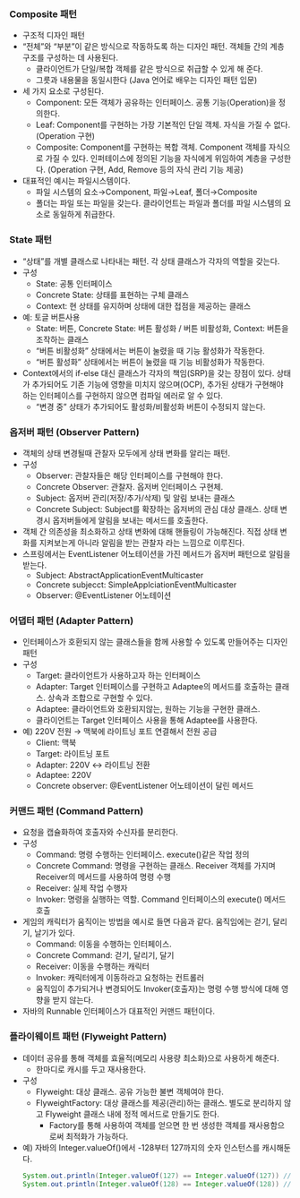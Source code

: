 ### Composite 패턴

- 구조적 디자인 패턴
- “전체”와 “부분”이 같은 방식으로 작동하도록 하는 디자인 패턴. 객체들 간의 계층 구조를 구성하는 데 사용된다.
    - 클라이언트가 단일/복합 객체를 같은 방식으로 취급할 수 있게 해 준다.
    - 그릇과 내용물을 동일시한다 (Java 언어로 배우는 디자인 패턴 입문)
- 세 가지 요소로 구성된다.
    - Component: 모든 객체가 공유하는 인터페이스. 공통 기능(Operation)을 정의한다.
    - Leaf: Component를 구현하는 가장 기본적인 단일 객체. 자식을 가질 수 없다. (Operation 구현)
    - Composite: Component를 구현하는 복합 객체. Component 객체를 자식으로 가질 수 있다. 인퍼테이스에 정의된 기능을 자식에게 위임하여 계층을 구성한다. (Operation 구현, Add, Remove 등의 자식 관리 기능 제공)
- 대표적인 예시는 파일시스템이다.
    - 파일 시스템의 요소→Component, 파일→Leaf, 폴더→Composite
    - 폴더는 파일 또는 파일을 갖는다. 클라이언트는 파일과 폴더를 파일 시스템의 요소로 동일하게 취급한다.

### State 패턴

- “상태”를 개별 클래스로 나타내는 패턴. 각 상태 클래스가 각자의 역할을 갖는다.
- 구성
    - State: 공통 인터페이스
    - Concrete State: 상태를 표현하는 구체 클래스
    - Context: 현 상태를 유지하며 상태에 대한 접점을 제공하는 클래스
- 예: 토글 버튼사용
    - State: 버튼, Concrete State: 버튼 활성화 / 버튼 비활성화, Context: 버튼을 조작하는 클래스
    - “버튼 비활성화” 상태에서는 버튼이 눌렸을 때 기능 활성화가 작동한다.
    - “버튼 활성화” 상태에서는 버튼이 눌렸을 때 기능 비활성화가 작동한다.
- Context에서의 if-else 대신 클래스가 각자의 책임(SRP)을 갖는 장점이 있다. 상태가 추가되어도 기존 기능에 영향을 미치지 않으며(OCP), 추가된 상태가 구현해야 하는 인터페이스를 구현하지 않으면 컴파일 에러로 알 수 있다.
    - “변경 중” 상태가 추가되어도 활성화/비활성화 버튼이 수정되지 않는다.

### 옵저버 패턴 (Observer Pattern)

- 객체의 상태 변경될때 관찰자 모두에게 상태 변화를 알리는 패턴.
- 구성
    - Observer: 관찰자들은 해당 인터페이스를 구현해야 한다.
    - Concrete Observer: 관찰자. 옵저버 인터페이스 구현체.
    - Subject: 옵저버 관리(저장/추가/삭제) 및 알림 보내는 클래스
    - Concrete Subject: Subject를 확장하는 옵저버의 관심 대상 클래스. 상태 변경시 옵저버들에게 알림을 보내는 메서드를 호출한다.
- 객체 간 의존성을 최소화하고 상태 변화에 대해 핸들링이 가능해진다. 직접 상태 변화를 지켜보는게 아니라 알림을 받는 관찰자 라는 느낌으로 이루진다.
- 스프링에서는 EventListener 어노테이션을 가진 메서드가 옵저버 패턴으로 알림을 받는다.
    - Subject: AbstractApplicationEventMulticaster
    - Concrete subjecct: SimpleApplciationEventMulticaster
    - Observer: @EventListener 어노테이션
 
### 어댑터 패턴 (Adapter Pattern)

- 인터페이스가 호환되지 않는 클래스들을 함께 사용할 수 있도록 만들어주는 디자인 패턴
- 구성
    - Target: 클라이언트가 사용하고자 하는 인터페이스
    - Adapter: Target 인터페이스를 구현하고 Adaptee의 메서드를 호출하는 클래스. 상속과 조합으로 구현할 수 있다.
    - Adaptee: 클라이언트와 호환되지않는, 원하는 기능을 구현한 클래스.
    - 클라이언트는 Target 인터페이스 사용을 통해 Adaptee를 사용한다.
- 예) 220V 전원 →  맥북에 라이트닝 포트 연결해서 전원 공급
    - Client: 맥북
    - Target: 라이트닝 포트
    - Adapter: 220V ↔ 라이트닝 전환
    - Adaptee: 220V
    - Concrete observer: @EventListener 어노테이션이 달린 메서드

### 커맨드 패턴 (Command Pattern)

- 요청을 캡슐화하여 호출자와 수신자를 분리한다.
- 구성
    - Command: 명령 수행하는 인터페이스. execute()같은 작업 정의
    - Concrete Command: 명령을 구현하는 클래스. Receiver 객체를 가지며 Receiver의 메서드를 사용하여 명령 수행
    - Receiver: 실제 작업 수행자
    - Invoker: 명령을 실행하는 역할. Command 인터페이스의 execute() 메서드 호출
- 게임의 캐릭터가 움직이는 방법을 예시로 들면 다음과 같다. 움직임에는 걷기, 달리기, 날기가 있다.
    - Command: 이동을 수행하는 인터페이스.
    - Concrete Command: 걷기, 달리기, 달기
    - Receiver: 이동을 수행하는 캐릭터
    - Invoker: 캐릭터에게 이동하라고 요청하는 컨트롤러
    - 움직임이 추가되거나 변경되어도 Invoker(호출자)는 명령 수행 방식에 대해 영향을 받지 않는다.
- 자바의 Runnable 인터페이스가 대표적인 커맨드 패턴이다.

### 플라이웨이트 패턴 (Flyweight Pattern)

- 데이터 공유를 통해 객체를 효율적(메모리 사용량 최소화)으로 사용하게 해준다.
    - 한마디로 캐시를 두고 재사용한다.
- 구성
    - Flyweight: 대상 클래스. 공유 가능한 불변 객체여야 한다.
    - FlyweightFactory: 대상 클래스를 제공(관리)하는 클래스. 별도로 분리하지 않고 Flyweight 클래스 내에 정적 메서드로 만들기도 한다.
        - Factory를 통해 사용하여 객체를 얻으면 한 번 생성한 객체를 재사용함으로써 최적화가 가능하다.
- 예) 자바의 Integer.valueOf()에서 -128부터 127까지의 숫자 인스턴스를 캐시해둔다.    
    ```java
    System.out.println(Integer.valueOf(127) == Integer.valueOf(127)) // true
    System.out.println(Integer.valueOf(128) == Integer.valueOf(128)) // false
    ```
